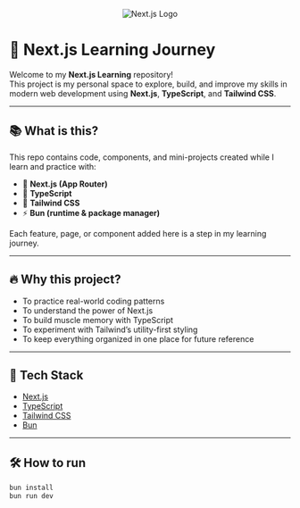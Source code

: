 <p align="center">
  <img src="[https://nextjs.org/static/favicon/favicon-32x32.png](https://media.licdn.com/dms/image/v2/D4D12AQGKEapRbPK2aA/article-cover_image-shrink_600_2000/article-cover_image-shrink_600_2000/0/1696923705582?e=1749686400&v=beta&t=vXMaBYW2O8LqIOMKxEsA2TEr19WEjCZlasguRY-M4U4)" alt="Next.js Logo" />
</p>

# 🧠 Next.js Learning Journey

Welcome to my **Next.js Learning** repository!  
This project is my personal space to explore, build, and improve my skills in modern web development using **Next.js**, **TypeScript**, and **Tailwind CSS**.

---

## 📚 What is this?

This repo contains code, components, and mini-projects created while I learn and practice with:

- 🧱 **Next.js (App Router)**
- 🧠 **TypeScript**
- 💨 **Tailwind CSS**
- ⚡ **Bun (runtime & package manager)**

Each feature, page, or component added here is a step in my learning journey.

---

## 🔥 Why this project?

- To practice real-world coding patterns  
- To understand the power of Next.js  
- To build muscle memory with TypeScript  
- To experiment with Tailwind’s utility-first styling  
- To keep everything organized in one place for future reference

---

## 🚀 Tech Stack

- [Next.js](https://nextjs.org/)
- [TypeScript](https://www.typescriptlang.org/)
- [Tailwind CSS](https://tailwindcss.com/)
- [Bun](https://bun.sh/)

---

## 🛠 How to run

```bash
bun install
bun run dev
